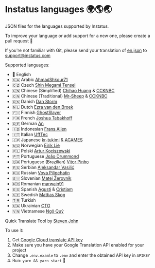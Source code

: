 # Instatus languages 🌍🌎🌏


JSON files for the languages supported by Instatus.

To improve your language or add support for a new one, please create a pull request 🚀

If you're not familiar with Git, please send your translation of [en.json](https://github.com/instatushq/languages/blob/master/en.json) to [support@instatus.com](mailto:support@instatus.com)

Supported languages:
- 🏴󠁧󠁢󠁥󠁮󠁧󠁿 English
- 🇸🇦 Arabic [AhmadShkour71](https://github.com/AhmadShkour71)
- 🇨🇿 Czech [Shin Megami Tensei](https://github.com/MegamiShin)
- 🇨🇳 Chinese (Simplified) [Chihao Huang](https://github.com/coder-bts) & [CCKNBC](https://github.com/CCKNBC)
- 🇨🇳 Chinese (Traditional) [Mr-Sheep](https://github.com/Mr-Sheep) & [CCKNBC](https://github.com/CCKNBC)
- 🇩🇰 Danish [Dan Storm](https://github.com/Repox)
- 🇳🇱 Dutch [Ezra van den Broek](https://twitter.com/ezraistaken)
- 🇫🇮 Finnish [GhostSlayer](https://github.com/GhostSlayer)
- 🇫🇷 French [Joshua Tabakhoff](https://twitter.com/joshtab_)
- 🇩🇪 German [An](https://twitter.com/AnTheMaker)
- 🇮🇩 Indonesian [Frans Allen](https://github.com/fransallen)
- 🇮🇹 Italian [UffTec](https://github.com/UffTec)
- 🇯🇵 Japanese [kr-tukimi](https://github.com/kr-tukimi) & [AGAMES](https://twitter.com/awh_jp)
- 🇳🇴 Norwegian [Eirik Lie](https://github.com/eiriklie)
- 🇵🇱 Polski [Artur Kociszewski](https://artuu.me)
- 🇵🇹 Portuguese [João Drummond](https://github.com/jlcd)
- 🇧🇷 Portuguese (Brazilian) [Vitor Pinho](https://github.com/vitor-ao)
- 🇷🇸 Serbian [Aleksandar Vasilić](https://github.com/net-tech)
- 🇷🇺 Russian [Vova Pilipchatin](https://twitter.com/VPilipchatin)
- 🇸🇮 Slovenian [Matej Žerovnik](https://github.com/matejzero)
- 🇷🇴 Romanian [marwain91](https://github.com/marwain91)
- 🇪🇸 Spanish [Agusti](https://github.com/agustif) & [Cristiam](https://github.com/cristiammercado)
- 🇸🇪 Swedish [Mattias Skog](https://github.com/matskog)
- 🇹🇷 Turkish
- 🇺🇦 Ukrainian [CTO](https://github.com/svc-git)
- 🇻🇳 Vietnamese [Ngô Quý](https://github.com/JustHmmmm)

Quick Translate Tool by [Steven John](https://github.com/StevenJohnss)

To use it:

1. Get [Google Cloud translate API key](https://console.developers.google.com/apis/credentials)
2. Make sure you have your Google Translation API enabled for your project
3. Change `.env.examle` to `.env` and enter the obtained API key in `APIKEY`
4. Run: `yarn && yarn start` 🚀

